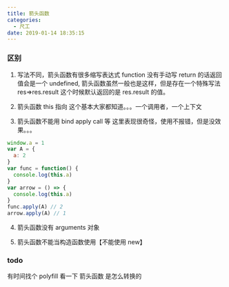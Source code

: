 ```yaml
---
title: 箭头函数
categories:
  - 尺工
date: 2019-01-14 18:35:15
---
```


<p></p>
<!-- more -->

### 区别

1. 写法不同，箭头函数有很多缩写表达式
   function 没有手动写 return 的话返回值会是一个 undefined, 箭头函数虽然一般也是这样，但是存在一个特殊写法 res=>res.result 这个时候默认返回的是 res.result 的值。

2. 箭头函数 this 指向
   这个基本大家都知道。。。一个调用者，一个上下文

3. 箭头函数不能用 bind apply call 等
   这里表现很奇怪，使用不报错，但是没效果。。。

```js
window.a = 1
var A = {
  a: 2
}
var func = function() {
  console.log(this.a)
}
var arrow = () => {
  console.log(this.a)
}
func.apply(A) // 2
arrow.apply(A) // 1
```

4. 箭头函数没有 arguments 对象

5. 箭头函数不能当构造函数使用【不能使用 new】

### todo

有时间找个 polyfill 看一下 箭头函数 是怎么转换的
